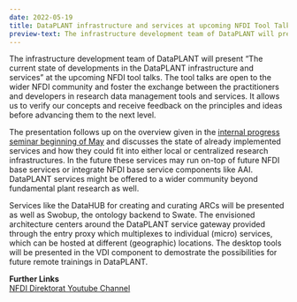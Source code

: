 ```yaml
---
date: 2022-05-19
title: DataPLANT infrastructure and services at upcoming NFDI Tool Talk
preview-text: The infrastructure development team of DataPLANT will present “The current state of developments in the DataPLANT infrastructure and services” at the upcoming NFDI tool talks. The tool talks are open to the wider NFDI community and foster the exchange between the practitioners and developers in research data management tools and services. It allows us to verify our concepts and receive feedback on the principles and ideas before advancing them to the next level. The presentation follows up...
---
```

The infrastructure development team of DataPLANT will present “The current state of developments in the DataPLANT infrastructure and services” at the upcoming NFDI tool talks. The tool talks are open to the wider NFDI community and foster the exchange between the practitioners and developers in research data management tools and services. It allows us to verify our concepts and receive feedback on the principles and ideas before advancing them to the next level. 

The presentation follows up on the overview given in the [internal progress seminar beginning of May](https://nfdi4plants.de/content/news/2022-05-10-dataplant-progress-seminar-on-considerations-and-the-state-of-developments-in-the-dataplant-infrastructure-and-services.html) and discusses the state of already implemented services and how they could fit into either local or centralized research infrastructures. In the future these services may run on-top of future NFDI base services or integrate NFDI base service components like AAI. DataPLANT services might be offered to a wider community beyond fundamental plant research as well.

Services like the DataHUB for creating and curating ARCs will be presented as well as Swobup, the ontology backend to Swate. The envisioned architecture centers around the DataPLANT service gateway provided through the entry proxy which multiplexes to individual (micro) services, which can be hosted at different (geographic) locations. The desktop tools will be presented in the VDI component to demostrate the possibilities for future remote trainings in DataPLANT.

**Further Links**  
[NFDI Direktorat Youtube Channel](https://www.youtube.com/channel/UCTz321rUFOvrKOgkFfhyhLQ)
